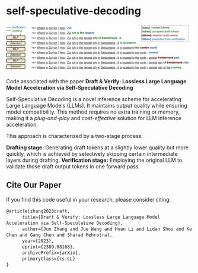 # self-speculative-decoding

![Overview](./intro.png)

Code associated with the paper **Draft &amp; Verify: Lossless Large Language Model Acceleration via Self-Speculative Decoding**

Self-Speculative Decoding is a novel inference scheme for accelerating Large
Language Models (LLMs). It maintains output quality while ensuring model compatibility. This method requires no extra training or memory, making it a *plug-and-play* and *cost-effective* solution for LLM inference acceleration.

This approach is characterized by a two-stage process: 

**Drafting stage:** Generating draft tokens at a slightly lower quality but more
quickly, which is achieved by selectively skipping certain intermediate layers during drafting.
**Verification stage:** Employing
the original LLM to validate those draft output tokens in one forward pass.

## Cite Our Paper

If you find this code useful in your research, please consider citing:

```
@article{zhang2023draft,
      title={Draft & Verify: Lossless Large Language Model Acceleration via Self-Speculative Decoding}, 
      author={Jun Zhang and Jue Wang and Huan Li and Lidan Shou and Ke Chen and Gang Chen and Sharad Mehrotra},
      year={2023},
      eprint={2309.08168},
      archivePrefix={arXiv},
      primaryClass={cs.CL}
}
```
